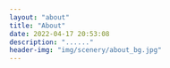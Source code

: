 ```yaml
---
layout: "about"
title: "About"
date: 2022-04-17 20:53:08
description: "......"
header-img: "img/scenery/about_bg.jpg"
---
```


